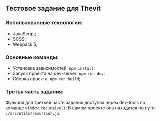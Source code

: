 ## Тестовое задание для Thevit

### Использованные технологии:
  - JavaScript;
  - SCSS;
  - Webpack 5;

### Основные команды:
  - Установка зависимостей: `npm install`;
  - Запуск проекта на dev-server: `npm run dev`;
  - Сборка проекта: `npm run build`;

### Третья часть задания:
  Функция для третьей части задания доступна через dev-tools по команде `window.recursive()`;
  В самом проекте она находится по пути `./src/utils/recursion.js`.
